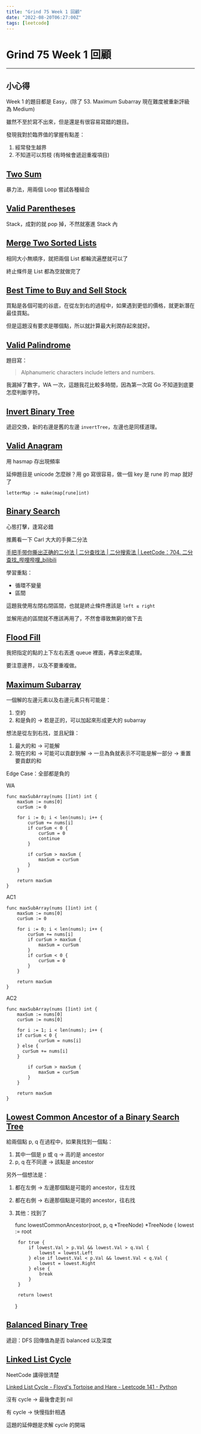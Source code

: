 ```yaml
---
title: "Grind 75 Week 1 回顧"
date: "2022-08-20T06:27:00Z"
tags: [leetcode]
---
```


# Grind 75 Week 1 回顧

---

## 小心得

Week 1 的題目都是 Easy，(除了 53. Maximum Subarray 現在難度被重新評級為 Medium)

雖然不至於寫不出來，但是還是有很容易寫錯的題目。

發現我對於臨界值的掌握有點差：

1. 經常發生越界
2. 不知道可以剪枝 (有時候會遞迴重複項目)

## [Two Sum](https://leetcode.com/problems/two-sum)

暴力法，用兩個 Loop 嘗試各種組合

## [Valid Parentheses](https://leetcode.com/problems/valid-parentheses)

Stack，成對的就 pop 掉，不然就塞進 Stack 內

## [Merge Two Sorted Lists](https://leetcode.com/problems/merge-two-sorted-lists)

相同大小無順序，就把兩個 List 都輪流遍歷就可以了

終止條件是 List 都為空就做完了

## [Best Time to Buy and Sell Stock](https://leetcode.com/problems/best-time-to-buy-and-sell-stock)

買點是各個可能的谷底，在從左到右的過程中，如果遇到更低的價格，就更新潛在最佳買點。

但是這題沒有要求是哪個點，所以就計算最大利潤存起來就好。

## [Valid Palindrome](https://leetcode.com/problems/valid-palindrome)

題目寫：

>  Alphanumeric characters include letters and numbers.

我漏掉了數字，WA 一次，這題我花比較多時間，因為第一次寫 Go 不知道到底要怎麼判斷字符。

## [Invert Binary Tree](https://leetcode.com/problems/invert-binary-tree)

遞迴交換，新的右邊是舊的左邊 `invertTree`，左邊也是同樣道理。

## [Valid Anagram](https://leetcode.com/problems/valid-anagram)

用 hasmap 存出現頻率

延伸題目是 unicode 怎麼辦？用 go 寫很容易，做一個 key 是 rune 的 map 就好了

    letterMap := make(map[rune]int)

## [Binary Search](https://leetcode.com/problems/binary-search)

心態打擊，逢寫必錯

推薦看一下 Carl 大大的手撕二分法

[手把手带你撕出正确的二分法 | 二分查找法 | 二分搜索法 | LeetCode：704. 二分查找_哔哩哔哩_bilibili](https://www.bilibili.com/video/BV1fA4y1o715)

學習重點：

- 循環不變量
- 區間

這題我使用左閉右閉區間，也就是終止條件應該是 `left ≤ right`

並解用過的區間就不應該再用了，不然會導致無窮的做下去

## [Flood Fill](https://leetcode.com/problems/flood-fill)

我把指定的點的上下左右丟進 queue 裡面，再拿出來處理。

要注意邊界，以及不要重複做。

## [Maximum Subarray](/25ae9972307340bca1b30ddf7ae7fb41)

一個解的左邊元素以及右邊元素只有可能是：

1. 空的
2. 和是負的 → 若是正的，可以加起來形成更大的 subarray

想法是從左到右找，並且紀錄：

1. 最大的和 → 可能解
2. 現在的和 → 可能可以貢獻到解 → 一旦為負就表示不可能是解一部分 → 重置要貢獻的和

Edge Case：全部都是負的

WA

    func maxSubArray(nums []int) int {
    	maxSum := nums[0]
    	curSum := 0
    
    	for i := 0; i < len(nums); i++ {
    		curSum += nums[i]
    		if curSum < 0 {
    			curSum = 0
    			continue
    		}
    
    		if curSum > maxSum {
    			maxSum = curSum
    		}
    	}
    
    	return maxSum
    }

AC1

    func maxSubArray(nums []int) int {
    	maxSum := nums[0]
    	curSum := 0
    
    	for i := 0; i < len(nums); i++ {
    		curSum += nums[i]
    		if curSum > maxSum {
    			maxSum = curSum
    		}
    		if curSum < 0 {
    			curSum = 0
    		}
    	}
    
    	return maxSum
    }

AC2

    func maxSubArray(nums []int) int {
    	maxSum := nums[0]
    	curSum := nums[0]
    
    	for i := 1; i < len(nums); i++ {
        if curSum < 0 {
    			curSum = nums[i]
        } else {
          curSum += nums[i]
        }
    
    		if curSum > maxSum {
    			maxSum = curSum
    		}
    	}
    
    	return maxSum
    }

## [Lowest Common Ancestor of a Binary Search Tree](https://leetcode.com/problems/lowest-common-ancestor-of-a-binary-search-tree)

給兩個點 p, q 在過程中，如果我找到一個點：

1. 其中一個是 p 或 q → 高的是 ancestor
2. p, q 在不同邊 → 該點是 ancestor

另外一個想法是：

1. 都在左側 → 左邊那個點是可能的 ancestor，往左找
2. 都在右側 → 右邊那個點是可能的 ancestor，往右找
3. 其他：找到了

    func lowestCommonAncestor(root, p, q *TreeNode) *TreeNode {
    	lowest := root
    
    	for true {
    		if lowest.Val > p.Val && lowest.Val > q.Val {
    			lowest = lowest.Left
    		} else if lowest.Val < p.Val && lowest.Val < q.Val {
    			lowest = lowest.Right
    		} else {
    			break
    		}
    	}
    
    	return lowest
    }

## [Balanced Binary Tree](https://leetcode.com/problems/balanced-binary-tree)

遞迴：DFS 回傳值為是否 balanced 以及深度

## [Linked List Cycle](https://leetcode.com/problems/linked-list-cycle)

NeetCode 講得很清楚

[Linked List Cycle - Floyd's Tortoise and Hare - Leetcode 141 - Python](https://www.youtube.com/watch?v=gBTe7lFR3vc)

沒有 cycle → 最後會走到 nil

有 cycle → 快慢指針相遇

這題的延伸題是求解 cycle 的開端